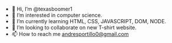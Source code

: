 - 👋 Hi, I’m @texasboomer1
- 👀 I’m interested in computer science.
- 🌱 I’m currently learning HTML, CSS, JAVASCRIPT, DOM, NODE.
- 💞️ I’m looking to collaborate on new T-shirt website.
- 📫 How to reach me andresportillo0@gmail.com

<!---
texasboomer1/texasboomer1 is a ✨ special ✨ repository because its `README.md` (this file) appears on your GitHub profile.
You can click the Preview link to take a look at your changes.
--->
